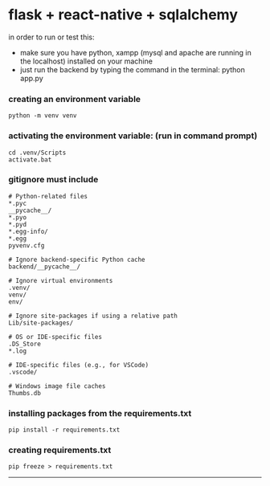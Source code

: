 # flask + react-native + sqlalchemy

in order to run or test this:
- make sure you have python, xampp (mysql and apache are running in the localhost) installed on your machine
- just run the backend by typing the command in the terminal: python app.py 

### creating an environment variable
```
python -m venv venv
```

### activating the environment variable: (run in command prompt)
```
cd .venv/Scripts
activate.bat
```

### gitignore must include

```
# Python-related files
*.pyc
__pycache__/
*.pyo
*.pyd
*.egg-info/
*.egg
pyvenv.cfg

# Ignore backend-specific Python cache
backend/__pycache__/

# Ignore virtual environments
.venv/
venv/
env/

# Ignore site-packages if using a relative path
Lib/site-packages/

# OS or IDE-specific files
.DS_Store
*.log

# IDE-specific files (e.g., for VSCode)
.vscode/

# Windows image file caches
Thumbs.db

```

### installing packages from the requirements.txt
```
pip install -r requirements.txt
```

### creating requirements.txt
```
pip freeze > requirements.txt
```
****
